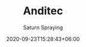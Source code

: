 ---
title: "Anditec
"
date: 2020-09-23T15:28:43+06:00
draft: false
country: "Colombia
"
description: "Anditec was founded in 1974 and represents some of the most recognized, advanced technology equipment manufacturers in the world.  With technical support from international suppliers, Anditec has been involved for over 25 years in the implementation of large scale projects for the most successful industries in the market for snacks, confectionery, chocolate, biscuits, pastry and process, freezing and packing of fruits and vegetables within the food sector. Similarly with capital goods other participated in the public sector hydropower generation and the steel sector."
author: "Saturn Spraying"
# images: ["images/blog/branding-for-profit-book.jpg"]
keywords: ""
logo: "images/1.jpg"
address: "Carrera 7 No. 70A ­ 21 Of.1201
Bogota
Colombia"
contact: "Alvaro Tuta Díaz, Managing Director
"
email: "alvarotuta@anditec.com.co
"
Phone:  "+57 12117843
"
Fax: "+57 13254351
​​​​​​​"
Website:  "anditec.com.co​​​​​"
---